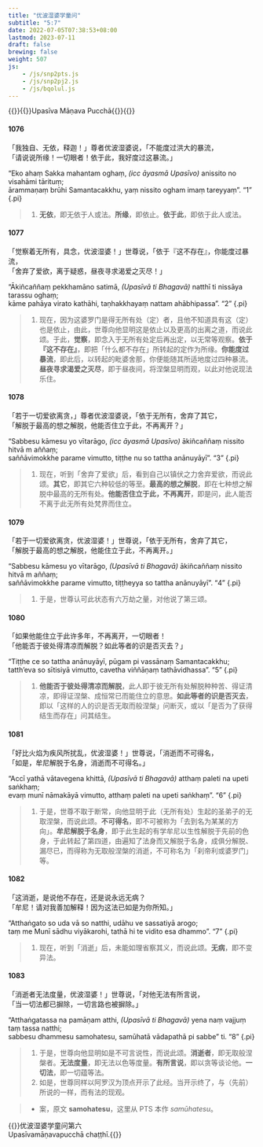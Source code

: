 ```yaml
---
title: "优波湿婆学童问"
subtitle: "5:7"
date: 2022-07-05T07:38:53+08:00
lastmod: 2023-07-11
draft: false
brewing: false
weight: 507
js:
    - /js/snp2pts.js
    - /js/snp2pj2.js
    - /js/bqolul.js
---
```



{{<subtitle>}}{{<suttalink src="snp5.7">}}Upasīva Māṇava Pucchā{{</suttalink>}}{{</subtitle>}}

#### 1076

「我独自、无依，释迦！」尊者优波湿婆说，「不能度过洪大的暴流，  
「请说说所缘！一切眼者！依于此，我好度过这暴流。」

“Eko ahaṃ Sakka mahantam oghaṃ, <i>(icc āyasmā Upasīvo)</i> anissito no visahāmi tārituṃ;  
ārammaṇaṃ brūhi Samantacakkhu, yaṃ nissito ogham imaṃ tareyyaṃ”. <q>1</q>
{.pi}

> 1. **无依**，即无依于人或法。**所缘**，即依止。**依于此**，即依于此人或法。

#### 1077

「觉察着无所有，具念，优波湿婆！」世尊说，「依于『这不存在』，你能度过暴流，  
「舍弃了爱欲，离于疑惑，昼夜寻求渴爱之灭尽！」

“Ākiñcaññaṃ pekkhamāno satimā, <i>(Upasīvā ti Bhagavā)</i> natthī ti nissāya tarassu oghaṃ;  
kāme pahāya virato kathāhi, taṇhakkhayaṃ nattam ahābhipassa”. <q>2</q>
{.pi}

> 1. 现在，因为这婆罗门是得无所有处（定）者，且他不知道具有这（定）也是依止，由此，世尊向他显明这是依止以及更高的出离之道，而说此颂。于此，**觉察**，即念入于无所有处定后再出定，以无常等观察。**依于『这不存在』**，即把「什么都不存在」所转起的定作为所缘。**你能度过暴流**，即此后，以转起的毗婆舍那，你便能随其所适地度过四种暴流。**昼夜寻求渴爱之灭尽**，即于昼夜间，将涅槃显明而观，以此对他说现法乐住。

#### 1078

「若于一切爱欲离贪，」尊者优波湿婆说，「依于无所有，舍弃了其它，  
「解脱于最高的想之解脱，他能否住立于此，不再离开？」

“Sabbesu kāmesu yo vītarāgo, <i>(icc āyasmā Upasīvo)</i> ākiñcaññaṃ nissito hitvā m aññaṃ;  
saññāvimokkhe parame vimutto, tiṭṭhe nu so tattha anānuyāyī”. <q>3</q>
{.pi}

> 1. 现在，听到「舍弃了爱欲」后，看到自己以镇伏之力舍弃爱欲，而说此颂。**其它**，即其它六种较低的等至。**最高的想之解脱**，即在七种想之解脱中最高的无所有处。**他能否住立于此，不再离开**，即是问，此人能否不离于此无所有处梵界而住立。

#### 1079

「若于一切爱欲离贪，优波湿婆！」世尊说，「依于无所有，舍弃了其它，  
「解脱于最高的想之解脱，他能住立于此，不再离开。」

“Sabbesu kāmesu yo vītarāgo, <i>(Upasīvā ti Bhagavā)</i> ākiñcaññaṃ nissito hitvā m aññaṃ;  
saññāvimokkhe parame vimutto, tiṭṭheyya so tattha anānuyāyī”. <q>4</q>
{.pi}

> 1. 于是，世尊认可此状态有六万劫之量，对他说了第三颂。

#### 1080

「如果他能住立于此许多年，不再离开，一切眼者！  
「他能否于彼处得清凉而解脱？如此等者的识是否灭去？」

“Tiṭṭhe ce so tattha anānuyāyī, pūgam pi vassānaṃ Samantacakkhu;  
tatth’eva so sītisiyā vimutto, cavetha viññāṇaṃ tathāvidhassa”. <q>5</q>
{.pi}

> 1. **他能否于彼处得清凉而解脱**，此人即于彼无所有处解脱种种苦、得证清凉，即得证涅槃、成恒常已而能住立的意思。**如此等者的识是否灭去**，即以「这样的人的识是否无取而般涅槃」问断灭，或以「是否为了获得结生而存在」问其结生。

#### 1081

「好比火焰为疾风所扰乱，优波湿婆！」世尊说，「消逝而不可得名，  
「如是，牟尼解脱于名身，消逝而不可得名。」

“Accī yathā vātavegena khittā, <i>(Upasīvā ti Bhagavā)</i> atthaṃ paleti na upeti saṅkhaṃ;  
evaṃ munī nāmakāyā vimutto, atthaṃ paleti na upeti saṅkhaṃ”. <q>6</q>
{.pi}

> 1. 于是，世尊不取于断常，向他显明于此（无所有处）生起的圣弟子的无取涅槃，而说此颂。**不可得名**，即不可被称为「去到名为某某的方向」。**牟尼解脱于名身**，即于此生起的有学牟尼以生性解脱于先前的色身，于此转起了第四道，由遍知了法身而又解脱于名身，成俱分解脱、漏尽已，而得称为无取般涅槃的消逝，不可称名为「刹帝利或婆罗门」等。

#### 1082

「这消逝，是说他不存在，还是说永远无病？  
「牟尼！请对我善加解释！因为这法已如是为你所知。」

“Atthaṅgato so uda vā so natthi, udāhu ve sassatiyā arogo;  
taṃ me Munī sādhu viyākarohi, tathā hi te vidito esa dhammo”. <q>7</q>
{.pi}

> 1. 现在，听到「消逝」后，未能如理省察其义，而说此颂。**无病**，即不变异法。

#### 1083

「消逝者无法度量，优波湿婆！」世尊说，「对他无法有所言说，  
「当一切法都已摒除，一切言路也被摒除。」

“Atthaṅgatassa na pamāṇam atthi, <i>(Upasīvā ti Bhagavā)</i> yena naṃ vajjuṃ taṃ tassa natthi;  
sabbesu dhammesu samohatesu, samūhatā vādapathā pi sabbe” ti. <q>8</q>
{.pi}

> 1. 于是，世尊向他显明如是不可言说性，而说此颂。**消逝者**，即无取般涅槃者。**无法度量**，即无法以色等度量。**有所言说**，即以贪等谈论他。**一切法**，即一切蕴等法。
> 1. 如是，世尊同样以阿罗汉为顶点开示了此经。当开示终了，与（先前）所说的一样，而有法的现观。

> - 案，原文 **samohatesu**，这里从 PTS 本作 *samūhatesu*。


{{<eof>}}优波湿婆学童问第六<br>Upasīvamāṇavapucchā chaṭṭhī.{{</eof>}}